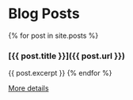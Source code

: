 
# Blog Posts

{% for post in site.posts %}
### [{{ post.title }}]({{ post.url }})
{{ post.excerpt }}
{% endfor %}

[More details](https://jekyllrb.com/docs/posts/)
